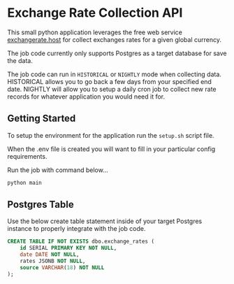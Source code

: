 # **Exchange Rate Collection API**

This small python application leverages the free 
web service [exchangerate.host](https://exchangerate.host/)
for collect exchanges rates for a given global currency.

The job code currently only supports Postgres as a target database
for save the data.

The job code can run in `HISTORICAL` or `NIGHTLY` mode when collecting
data. HISTORICAL allows you to go back a few days from your specified 
end date. NIGHTLY will allow you to setup a daily cron job to collect new
rate records for whatever application you would need it for.

## **Getting Started**

To setup the environment for the application run the `setup.sh` script file.

When the .env file is created you will want to fill in your particular config requirements.

Run the job with command below...

```sh
python main
```

## **Postgres Table**

Use the below create table statement inside of your target Postgres instance
to properly integrate with the job code.

```sql
CREATE TABLE IF NOT EXISTS dbo.exchange_rates (
    id SERIAL PRIMARY KEY NOT NULL,
    date DATE NOT NULL,
    rates JSONB NOT NULL,
    source VARCHAR(18) NOT NULL
);
```